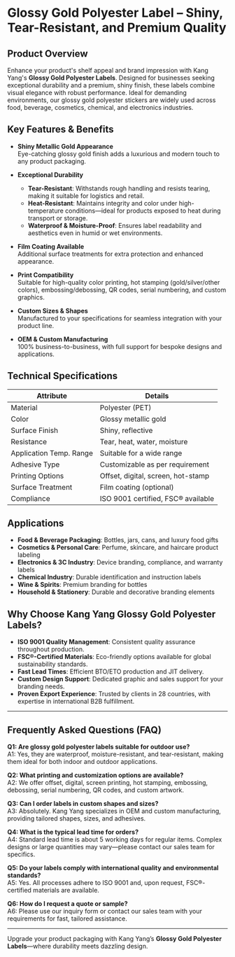 # Glossy Gold Polyester Label – Shiny, Tear-Resistant, and Premium Quality

## Product Overview

Enhance your product's shelf appeal and brand impression with Kang Yang's **Glossy Gold Polyester Labels**. Designed for businesses seeking exceptional durability and a premium, shiny finish, these labels combine visual elegance with robust performance. Ideal for demanding environments, our glossy gold polyester stickers are widely used across food, beverage, cosmetics, chemical, and electronics industries.

## Key Features & Benefits

- **Shiny Metallic Gold Appearance**  
  Eye-catching glossy gold finish adds a luxurious and modern touch to any product packaging.

- **Exceptional Durability**  
  - **Tear-Resistant**: Withstands rough handling and resists tearing, making it suitable for logistics and retail.
  - **Heat-Resistant**: Maintains integrity and color under high-temperature conditions—ideal for products exposed to heat during transport or storage.
  - **Waterproof & Moisture-Proof**: Ensures label readability and aesthetics even in humid or wet environments.

- **Film Coating Available**  
  Additional surface treatments for extra protection and enhanced appearance.

- **Print Compatibility**  
  Suitable for high-quality color printing, hot stamping (gold/silver/other colors), embossing/debossing, QR codes, serial numbering, and custom graphics.

- **Custom Sizes & Shapes**  
  Manufactured to your specifications for seamless integration with your product line.

- **OEM & Custom Manufacturing**  
  100% business-to-business, with full support for bespoke designs and applications.

## Technical Specifications

| Attribute                | Details                             |
|--------------------------|-------------------------------------|
| Material                 | Polyester (PET)                     |
| Color                    | Glossy metallic gold                |
| Surface Finish           | Shiny, reflective                   |
| Resistance               | Tear, heat, water, moisture         |
| Application Temp. Range  | Suitable for a wide range           |
| Adhesive Type            | Customizable as per requirement     |
| Printing Options         | Offset, digital, screen, hot-stamp  |
| Surface Treatment        | Film coating (optional)             |
| Compliance               | ISO 9001 certified, FSC® available  |

## Applications

- **Food & Beverage Packaging**: Bottles, jars, cans, and luxury food gifts
- **Cosmetics & Personal Care**: Perfume, skincare, and haircare product labeling
- **Electronics & 3C Industry**: Device branding, compliance, and warranty labels
- **Chemical Industry**: Durable identification and instruction labels
- **Wine & Spirits**: Premium branding for bottles
- **Household & Stationery**: Durable and decorative branding elements

## Why Choose Kang Yang Glossy Gold Polyester Labels?

- **ISO 9001 Quality Management**: Consistent quality assurance throughout production.
- **FSC®-Certified Materials**: Eco-friendly options available for global sustainability standards.
- **Fast Lead Times**: Efficient BTO/ETO production and JIT delivery.
- **Custom Design Support**: Dedicated graphic and sales support for your branding needs.
- **Proven Export Experience**: Trusted by clients in 28 countries, with expertise in international B2B fulfillment.

---

## Frequently Asked Questions (FAQ)

**Q1: Are glossy gold polyester labels suitable for outdoor use?**  
A1: Yes, they are waterproof, moisture-resistant, and tear-resistant, making them ideal for both indoor and outdoor applications.

**Q2: What printing and customization options are available?**  
A2: We offer offset, digital, screen printing, hot stamping, embossing, debossing, serial numbering, QR codes, and custom artwork.

**Q3: Can I order labels in custom shapes and sizes?**  
A3: Absolutely. Kang Yang specializes in OEM and custom manufacturing, providing tailored shapes, sizes, and adhesives.

**Q4: What is the typical lead time for orders?**  
A4: Standard lead time is about 5 working days for regular items. Complex designs or large quantities may vary—please contact our sales team for specifics.

**Q5: Do your labels comply with international quality and environmental standards?**  
A5: Yes. All processes adhere to ISO 9001 and, upon request, FSC®-certified materials are available.

**Q6: How do I request a quote or sample?**  
A6: Please use our inquiry form or contact our sales team with your requirements for fast, tailored assistance.

---

Upgrade your product packaging with Kang Yang’s **Glossy Gold Polyester Labels**—where durability meets dazzling design.